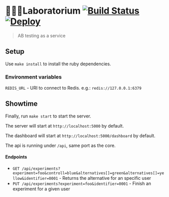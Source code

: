 # 👩🏻‍🔬Laboratorium [![Build Status](https://travis-ci.org/marceloboeira/laboratorium.svg?branch=master)](https://travis-ci.org/marceloboeira/laboratorium) [![Deploy](https://www.herokucdn.com/deploy/button.svg)](https://heroku.com/deploy)
> AB testing as a service

## Setup

Use `make install` to install the ruby dependencies.

### Environment variables

`REDIS_URL` - URI to connect to Redis. e.g.: `redis://127.0.0.1:6379`

## Showtime

Finally, run `make start` to start the server.

The server will start at `http://localhost:5000` by default.

The dashboard will start at `http://localhost:5000/dashboard` by default.

The api is running under `/api`, same port as the core.

#### Endpoints

* `GET /api/experiments?experiment=foo&controll=blue&alternatives[]=green&alternatives[]=yellow&identifier=0001` - Returns the alternative for an specific user
* `PUT /api/experiments?experiment=foo&identifier=0001` - Finish an experiment for a given user
